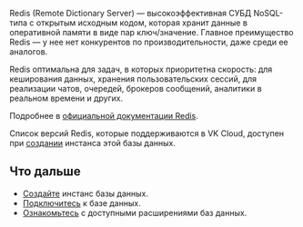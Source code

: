 
Redis (Remote Dictionary Server) — высокоэффективная СУБД NoSQL-типа с открытым исходным кодом, которая хранит данные в оперативной памяти в виде пар ключ/значение. Главное преимущество Redis — у нее нет конкурентов по производительности, даже среди ее аналогов.

Redis оптимальна для задач, в которых приоритетна скорость: для кеширования данных, хранения пользовательских сессий, для реализации чатов, очередей, брокеров сообщений, аналитики в реальном времени и других.

Подробнее в [официальной документации Redis](https://redis.io/docs/).

Список версий Redis, которые поддерживаются в VK Cloud, доступен при [создании](../../../instructions/create/) инстанса этой базы данных.

## Что дальше

- [Создайте](../../../instructions/create/) инстанс базы данных.
- [Подключитесь](../../../connect/) к базе данных.
- [Ознакомьтесь](../../extensions/) с доступными расширениями баз данных.

